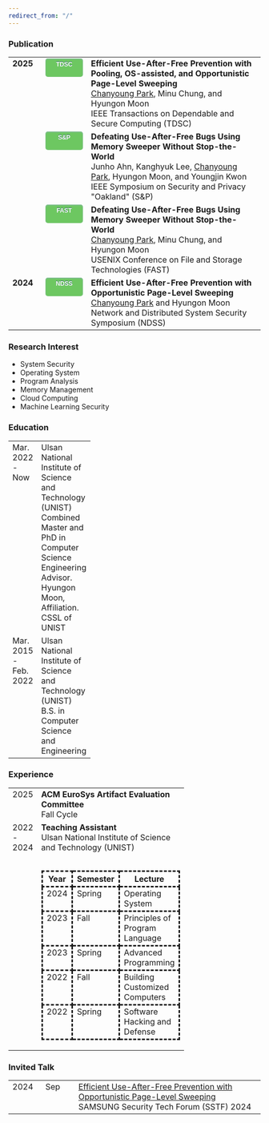 ```yaml
---
redirect_from: "/"
---
```


### Publication

<style>
td, th {
    border: none!important;
    vertical-align: top;
}
th:nth-child(1), td:nth-child(1) { width: 50px; }
th:nth-child(2), td:nth-child(2) { width: 50px; }

.topconf {
	box-shadow:inset 0px 1px 3px 0px #91b8b3;
	background-color:#6dc761;
	border-radius:5px;
	display:inline-block;
	cursor:pointer;
	color:#ffffff;
	font-family:Arial;
	font-size:12px;
	font-weight:bold;
    width: 55px;
    height: 27px;
	padding:5px 10px;
	text-decoration:none;
	text-shadow:0px -1px 0px #2b665e;
    text-align: center;
    vertical-align: middle;
}
.topconf:hover {
	background-color:#6c7c7c;
}
.topconf:active {
	position:relative;
	top:1px;
}

table.edu-table {
    table-layout: fixed;
    width: 700px;
}

.edu-table td:first-child,
.edu-table th:first-child {
    width: 10px;
}

table.sub-table {
}

.sub-table td,
.sub-table th {
    border: dashed!important;
}

</style>

<table class="pub">
    <tr>
    <td><b>2025</b></td>
    <td><a href="#" class="topconf">TDSC</a></td>
    <td><b>Efficient Use-After-Free Prevention with Pooling, OS-assisted, and Opportunistic Page-Level Sweeping</b><br>
            <ins>Chanyoung Park</ins>, Minu Chung, and Hyungon Moon<br>
            IEEE Transactions on Dependable and Secure Computing (TDSC)</td>
    </tr>
    <tr>
    <td></td>
    <td><a href="#" class="topconf">S&P</a></td>
    <td><b>Defeating Use-After-Free Bugs Using Memory Sweeper Without Stop-the-World</b><br>
            Junho Ahn, Kanghyuk Lee, <ins>Chanyoung Park</ins>, Hyungon Moon, and Youngjin Kwon<br>
            IEEE Symposium on Security and Privacy "Oakland" (S&P)</td>
    </tr>
    <tr>
    <td></td>
    <td><a href="#" class="topconf">FAST</a></td>
    <td><b>Defeating Use-After-Free Bugs Using Memory Sweeper Without Stop-the-World</b><br>
            <ins>Chanyoung Park</ins>, Minu Chung, and Hyungon Moon<br>
            USENIX Conference on File and Storage Technologies (FAST)</td>
    </tr>
    <tr>
    <td><b>2024</b></td>
    <td><a href="#" class="topconf">NDSS</a></td>
    <td><b>Efficient Use-After-Free Prevention with Opportunistic Page-Level Sweeping</b><br>
            <ins>Chanyoung Park</ins> and Hyungon Moon<br>
            Network and Distributed System Security Symposium (NDSS)</td>
    </tr>
</table>

### Research Interest
* System Security
* Operating System
* Program Analysis
* Memory Management
* Cloud Computing
* Machine Learning Security

### Education

<table class="edu-table">
  <tr>
    <td>Mar. 2022 - Now</td>
    <td>Ulsan National Institute of Science and Technology (UNIST)<br>Combined Master and PhD in Computer Science Engineering<br>Advisor. Hyungon Moon, Affiliation. CSSL of UNIST</td>
  </tr>
  <tr>
    <td>Mar. 2015 - Feb. 2022</td>
    <td>Ulsan National Institute of Science and Technology (UNIST)<br>B.S. in Computer Science and Engineering</td>
  </tr>
</table>

### Experience

<table class="edu-table">
  <tr>
    <td>2025</td>
    <td><b>ACM EuroSys Artifact Evaluation Committee</b><br>Fall Cycle</td>
  </tr>
  <tr>
    <td>2022 - 2024</td>
    <td>
        <b>Teaching Assistant</b><br>
        Ulsan National Institute of Science and Technology (UNIST)<br>
        <br>
        <table class="sub-table">
            <tr>
                <th>Year</th>
                <th>Semester</th>
                <th>Lecture</th>
            </tr>
            <tr>
                <td>2024</td>
                <td>Spring</td>
                <td>Operating System</td>
            </tr>
            <tr>
                <td>2023</td>
                <td>Fall</td>
                <td>Principles of Program Language</td>
            </tr>
            <tr>
                <td>2023</td>
                <td>Spring</td>
                <td>Advanced Programming</td>
            </tr>
            <tr>
                <td>2022</td>
                <td>Fall</td>
                <td>Building Customized Computers</td>
            </tr>
            <tr>
                <td>2022</td>
                <td>Spring</td>
                <td>Software Hacking and Defense</td>
            </tr>
        </table>
        <ul>
        </ul>
    </td>
  </tr>
</table>

### Invited Talk

<table>
    <tr>
        <td>2024</td>
        <td>Sep</td>
        <td><a href="https://youtu.be/qiP24ZHs8yI?si=p2tKXVUrdIaBMw3f">Efficient Use-After-Free Prevention with Opportunistic Page-Level Sweeping</a><br>SAMSUNG Security Tech Forum (SSTF) 2024</td>
    </tr>
</table>
